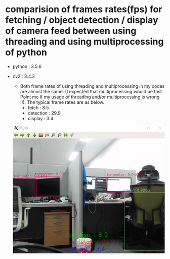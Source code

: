 # comparision of frames rates(fps) for fetching / object detection / display of camera feed between using threading and using multiprocessing of python
* python : 3.5.6
* cv2 : 3.4.3

  * Both frame rates of using threading and multiprocessing in my codes are almost the same. (I expected that multiprocessing would be fast. Point me if my usage of threading and/or multiprocessing is wrong !!).  The typical frame rates are as below.  
    * fetch : 8.5
    * detection : 29.9
    * display : 3.4
    
  ![fps_threading](./img/threading.PNG)
<!--  

  * frame rates when using multiprocessing
    * fetch : 8.5
    * detection : 29.9
    * display : 1.6
  
  ![fps_multiprocessing](./img/multiprocessing.PNG)
  
  I am not sure why. The biggest different is that detection thread of threading is faster than that of multiprocessing.  The others are almost the same.
-->

